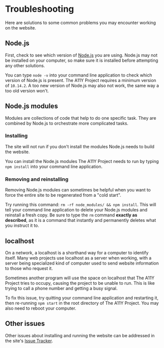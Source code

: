 # Troubleshooting

Here are solutions to some common problems you may encounter working on the website.


## Node.js

First, check to see which version of [Node.js](https://nodejs.org/en/) you are using. Node.js may not be installed on your computer, so make sure it is installed before attempting any other solutions.

You can type `node -v` into your command line application to check which version of Node.js is present. The A11Y Project requires a minimum version of `10.14.2`. A too new version of Node.js may also not work, the same way a too old version won't.


## Node.js modules

Modules are collections of code that help to do one specific task. They are combined by Node.js to orchestrate more complicated tasks.

### Installing

The site will not run if you don't install the modules Node.js needs to build the website.

You can install the Node.js modules The A11Y Project needs to run by typing `npm install` into your command line application.

### Removing and reinstalling

Removing Node.js modules can sometimes be helpful when you want to force the entire site to be regenerated from a "cold start".

Try running this command: `rm -rf node_modules/ && npm install`. This will tell your command line application to delete your Node.js modules and reinstall a fresh copy. Be sure to type the `rm` command **exactly as described**, as it is a command that instantly and permanently deletes what you instruct it to.


## localhost

On a network, a localhost is a shorthand way for a computer to identify itself. Many web projects use localhost as a server when working, with a server being specialized kind of computer used to send website information to those who request it.

Sometimes another program will use the space on localhost that The A11Y Project tries to occupy, causing the project to be unable to run. This is like trying to call a phone number and getting a busy signal.

To fix this issue, try quitting your command line application and restarting it, then re-running `npm start` in the root directory of The A11Y Project. You may also need to reboot your computer.


## Other issues

Other issues about installing and running the website can be addressed in the site's [Issue Tracker](https://github.com/a11yproject/a11yproject.com/issues).
